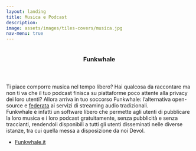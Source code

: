 ```yaml
---
layout: landing
title: Musica e Podcast
description:
image: assets/images/tiles-covers/musica.jpg
nav-menu: true
---
```


<!-- Main -->
<div id="main">

<!-- Two -->
<section id="two" class="spotlights">
<section>
  <img src="{{ site.baseurl }}/assets/images/logos/musica/funkwhale.jpg" alt="">
  <div class="content">
    <div class="inner">
      <header class="major">
        <h3>Funkwhale</h3>
      </header>
      <p>
        Ti piace comporre musica nel tempo libero? Hai qualcosa da raccontare ma non ti va che il tuo podcast finisca su piattaforme poco attente alla privacy dei loro utenti? Allora arriva in tuo soccorso Funkwhale: l’alternativa open-source e <a href="https://devol.it/tiles/social.html">federata</a> ai servizi di streaming audio tradizionali.<br>
        Funkwhale è infatti un software libero che permette agli utenti di pubblicare la loro musica e i loro podcast gratuitamente, senza pubblicità e senza traccianti, rendendoli disponibili a tutti gli utenti disseminati nelle diverse istanze, tra cui quella messa a disposizione da noi Devol.
      </p>
      <ul class="actions">
        <li><a href="https://funkwhale.it" class="button">Funkwhale.it</a></li>
      </ul>
    </div>
  </div>
</section>
</section>

</div>
